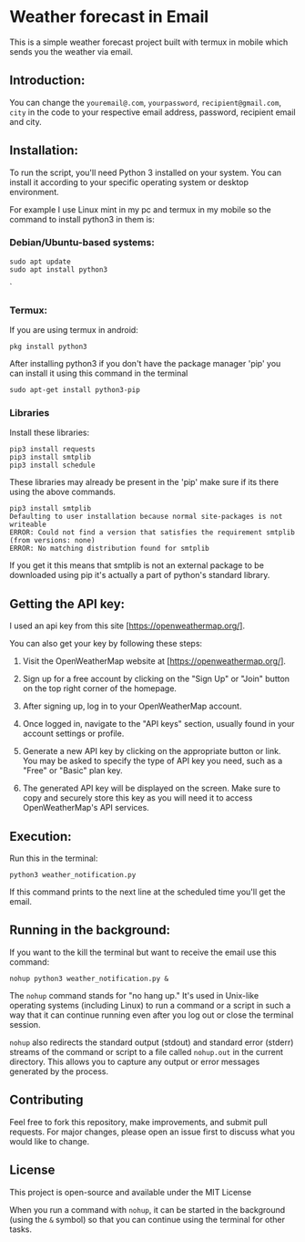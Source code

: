 # Weather forecast in Email
This is a simple weather forecast project built with termux in mobile which sends you the weather via email.

## Introduction: 

You can change the `youremail@.com`, `yourpassword`, `recipient@gmail.com`, `city`   in the code to your respective email address, password, recipient email and city.

## Installation:

To run the script, you'll need Python 3 installed on your system. You can install it according to your specific operating system or desktop environment.

For example I use Linux mint in my pc and termux in my mobile so the command to install python3 in them is:

### Debian/Ubuntu-based systems:

```
sudo apt update
sudo apt install python3
```

`
### Termux:

If you are using termux in android:
```
pkg install python3
```


After installing python3 if you don't have the package manager 'pip' you can install it using this command in the terminal

```
sudo apt-get install python3-pip
```


### Libraries 

Install these libraries:

```
pip3 install requests
pip3 install smtplib
pip3 install schedule
```

These libraries may already be present in the 'pip' make sure if its there using the above commands. 

```
pip3 install smtplib                                                                     
Defaulting to user installation because normal site-packages is not writeable
ERROR: Could not find a version that satisfies the requirement smtplib (from versions: none)
ERROR: No matching distribution found for smtplib

```

If you get it this means that smtplib is not an external package to be downloaded using pip it's actually a part of python's standard library.


## Getting the API key:

I used an api key from this site [https://openweathermap.org/].

You can also get your key by following these steps:

1. Visit the OpenWeatherMap website at [https://openweathermap.org/].
    
2.  Sign up for a free account by clicking on the "Sign Up" or "Join" button on the top right corner of the homepage.
    
3. After signing up, log in to your OpenWeatherMap account.
    
4. Once logged in, navigate to the "API keys" section, usually found in your account settings or profile.
    
5. Generate a new API key by clicking on the appropriate button or link. You may be asked to specify the type of API key you need, such as a "Free" or "Basic" plan key.
    
6. The generated API key will be displayed on the screen. Make sure to copy and securely store this key as you will need it to access OpenWeatherMap's API services.


## Execution:

Run this in the terminal:

```
python3 weather_notification.py
```

If this command prints to the next line at the scheduled time you'll get the email. 

## Running in the background:

If you want to the kill the terminal but want to receive the email use this command:

```
nohup python3 weather_notification.py &
```
The `nohup` command stands for "no hang up." It's used in Unix-like operating systems (including Linux) to run a command or a script in such a way that it can continue running even after you log out or close the terminal session.

`nohup` also redirects the standard output (stdout) and standard error (stderr) streams of the command or script to a file called `nohup.out` in the current directory. This allows you to capture any output or error messages generated by the process.

## Contributing

Feel free to fork this repository, make improvements, and submit pull requests. For major changes, please open an issue first to discuss what you would like to change.

## License

This project is open-source and available under the MIT License

When you run a command with `nohup`, it can be started in the background (using the `&` symbol) so that you can continue using the terminal for other tasks. 

